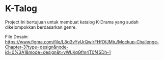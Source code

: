 # K-Talog

Project Ini bertujuan untuk membuat katalog K-Drama yang sudah dikelompokkan berdasarkan genre.

File Desain:
https://www.figma.com/file/L8q3vYyUrQwIrFHfOfJMtu/Mockup-Challenge-Chapter-3?type=design&node-id=0%3A1&mode=design&t=vWLKqGfm4T0f4SDh-1
